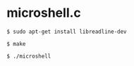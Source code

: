 # microshell.c

```
$ sudo apt-get install libreadline-dev
```

```
$ make
```

```
$ ./microshell
```
